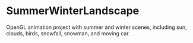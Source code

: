 # SummerWinterLandscape
OpenGL animation project with summer and winter scenes, including sun, clouds, birds, snowfall, snowman, and moving car.
